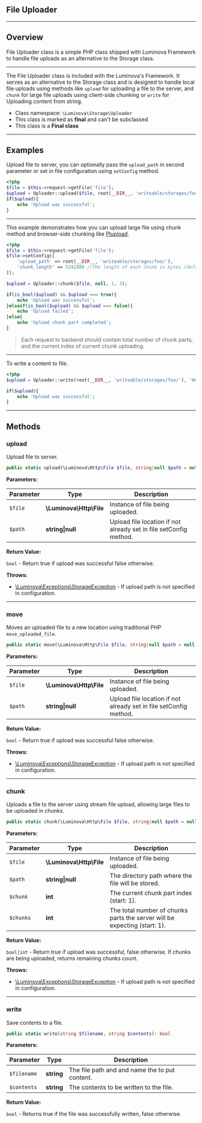 ## File Uploader

***

## Overview

File Uploader class is a simple PHP class shipped with Luminova Framework to handle file uploads as an alternative to the Storage class.

***

The File Uploader class is included with the Luminova's Framework. It serves as an alternative to the Storage class and is designed to handle local  file uploads using methods like `upload` for uploading a file to the server, and `chunk` for large file uploads using client-side chunking or `write` for Uploading content from string.

* Class namespace: `\Luminova\Storage\Uploader`
* This class is marked as **final** and can't be subclassed
* This class is a **Final class**

***

## Examples

Upload file to server, you can optionally pass the `upload_path` in second parameter or set in file configuration using `setConfig` method.

```php
<?php 
$file = $this->request->getFile('file');
$upload = Uploader::upload($file, root(__DIR__, 'writeable/storages/foo/'));
if($upload){
    echo 'Upload was successful';
}
```

***

This example demonstrates how you can upload large file using chunk method and browser-side chunking like [Plupload](https://www.plupload.com/).

```php
<?php 
$file = $this->request->getFile('file');
$file->setConfig([
    'upload_path' => root(__DIR__, 'writeable/storages/foo/'),
    'chunk_length' => 5242880 //The length of each chunk in bytes (default is 5mb)
]);

$upload = Uploader::chunk($file, null, 1, 3);

if(is_bool($upload) && $upload === true){
    echo 'Upload was successful';
}elseif(is_bool($upload) && $upload === false){
    echo 'Upload failed';
}else{
    echo 'Upload chunk part completed';
}
```
> Each request to backend should contain total number of chunk parts, and the current index of current chunk uploading.

***
To write a content to file.

```php
<?php 
$upload = Uploader::write(root(__DIR__, 'writeable/storages/foo/'), 'Hello world');

if($upload){
    echo 'Upload was successful';
}
```

***

## Methods

### upload

Upload file to server.

```php
public static upload(\Luminova\Http\File $file, string|null $path = null): bool
```

**Parameters:**

| Parameter | Type | Description |
|-----------|------|-------------|
| `$file` | **\Luminova\Http\File** | Instance of file being uploaded. |
| `$path` | **string&#124;null** | Upload file location if not already set in file setConfig method. |

**Return Value:**

`bool` - Return true if upload was successful false otherwise.

**Throws:**

- [\Luminova\Exceptions\StorageException](/exceptions/classes#StorageException) - If upload path is not specified in configuration.

***

### move

Moves an uploaded file to a new location using traditional PHP `move_uploaded_file`.

```php
public static move(\Luminova\Http\File $file, string|null $path = null): bool
```

**Parameters:**

| Parameter | Type | Description |
|-----------|------|-------------|
| `$file` | **\Luminova\Http\File** | Instance of file being uploaded. |
| `$path` | **string&#124;null** | Upload file location if not already set in file setConfig method. |

**Return Value:**

`bool` - Return true if upload was successful false otherwise.

**Throws:**

- [\Luminova\Exceptions\StorageException](/exceptions/classes#StorageException) - If upload path is not specified in configuration.

***

### chunk

Uploads a file to the server using stream file upload, allowing large files to be uploaded in chunks.

```php
public static chunk(\Luminova\Http\File $file, string|null $path = null, int $chunk = 1, int $chunks = 1): bool|int
```

**Parameters:**

| Parameter | Type | Description |
|-----------|------|-------------|
| `$file` | **\Luminova\Http\File** | Instance of file being uploaded. |
| `$path` | **string&#124;null** | The directory path where the file will be stored. |
| `$chunk` | **int** | The current chunk part index (start: 1). |
| `$chunks` | **int** | The total number of chunks parts the server will be expecting (start: 1). |

**Return Value:**

`bool|int` - Return true if upload was successful, false otherwise. If chunks are being uploaded, returns remaining chunks count.

**Throws:**

- [\Luminova\Exceptions\StorageException](/exceptions/classes#StorageException) - If upload path is not specified in configuration.

***

### write

Save contents to a file.

```php
public static write(string $filename, string $contents): bool
```

**Parameters:**

| Parameter | Type | Description |
|-----------|------|-------------|
| `$filename` | **string** | The file path and and name the to put content. |
| `$contents` | **string** | The contents to be written to the file. |

**Return Value:**

`bool` - Returns true if the file was successfully written, false otherwise.